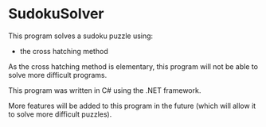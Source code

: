 # SudokuSolver

This program solves a sudoku puzzle using:
 - the cross hatching method

As the cross hatching method is elementary, this program will not be able to solve more difficult programs. 

This program was written in C# using the .NET framework. 

More features will be added to this program in the future (which will allow it to solve more difficult puzzles).
